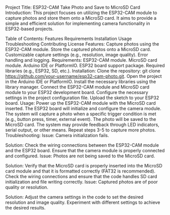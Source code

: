 Project Title: ESP32-CAM Take Photo and Save to MicroSD Card
Introduction:
This project focuses on utilizing the ESP32-CAM module to capture photos and store them onto a MicroSD card. It aims to provide a simple and efficient solution for implementing camera functionality in ESP32-based projects.

Table of Contents:
Features
Requirements
Installation
Usage
Troubleshooting
Contributing
License
Features:
Capture photos using the ESP32-CAM module.
Store the captured photos onto a MicroSD card.
Customizable capture settings (e.g., resolution, image quality).
Error handling and logging.
Requirements:
ESP32-CAM module.
MicroSD card module.
Arduino IDE or PlatformIO.
ESP32 board support package.
Required libraries (e.g., ESP32, SD, etc.).
Installation:
Clone the repository: git clone https://github.com/your-username/esp32-cam-photo.git.
Open the project in the Arduino IDE or PlatformIO.
Install the necessary libraries using the library manager.
Connect the ESP32-CAM module and MicroSD card module to your ESP32 development board.
Configure the necessary settings in the project configuration file.
Upload the sketch to your ESP32 board.
Usage:
Power up the ESP32-CAM module with the MicroSD card inserted.
The ESP32 board will initialize and configure the camera module.
The system will capture a photo when a specific trigger condition is met (e.g., button press, timer, external event).
The photo will be saved to the MicroSD card.
The system may provide feedback through LED indicators, serial output, or other means.
Repeat steps 3-5 to capture more photos.
Troubleshooting:
Issue: Camera initialization fails.

Solution: Check the wiring connections between the ESP32-CAM module and the ESP32 board. Ensure that the camera module is properly connected and configured.
Issue: Photos are not being saved to the MicroSD card.

Solution: Verify that the MicroSD card is properly inserted into the MicroSD card module and that it is formatted correctly (FAT32 is recommended). Check the wiring connections and ensure that the code handles SD card initialization and file writing correctly.
Issue: Captured photos are of poor quality or resolution.

Solution: Adjust the camera settings in the code to set the desired resolution and image quality. Experiment with different settings to achieve the desired results.

